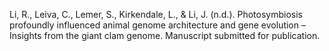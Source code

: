 Li, R., Leiva, C., Lemer, S., Kirkendale, L., & Li, J.  (n.d.). Photosymbiosis profoundly influenced animal genome architecture and gene evolution – Insights from the giant clam genome. Manuscript submitted for publication.
